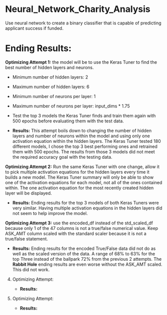 # Neural_Network_Charity_Analysis
Use neural network to create a binary classifier that is capable of predicting applicant success if funded.



# Ending Results:

**Optimizing Attempt 1:** the model will be to use the Keras Tuner to find the best number of hidden layers and neurons.
*    Minimum number of hidden layers: 2
*    Maximum number of hidden layers: 6  
*    Minimum number of neurons per layer: 1
*    Maximum number of neurons per layer: input_dims * 1.75 
*    Test the top 3 models the Keras Tuner finds and train them again with 500 epochs before evaluating them with the test data.

*  **Results:** This attempt boils down to changing the number of hidden layers and number of neurons within the model and using only one activation equation within the hidden layers. The Keras Tuner tested 180 different models, I chose the top 3 best performing ones and retrained them with 500 epochs. The results from those 3 models did not meet the required accuracy goal with the testing data.   

**Optimizing Attempt 2:** Run the same Keras Tuner with one change, allow it to pick multiple activation equations for the hidden layers every time it builds a new model. The Keras Tuner summary will only be able to show one of the activation equations for each model, not all of the ones contained within. The one activation equation for the most recently created hidden layer will be displayed.

*    **Results:** Ending results for the top 3 models of both Keras Tuners were very similar.  Having multiple activation equations in the hidden layers did not seem to help improve the model.

**Optimizing Attempt 3:** use the encoded_df instead of the std_scaled_df because only 1 of the 47 columns is not a true/false numerical value. Keep ASK_AMT column scaled with the standard scaler because it is not a true/false statement.    

    
*    **Results:** Ending results for the encoded True/False data did not do as well as the scaled version of the data. A range of 68% to 63% for the top Three instead of the ballpark 72% from the previous 2 attempts. The **Rabbit Hole** ending results are even worse without the ASK_AMT scaled. This did not work.

4. Optimizing Attempt:

    *    **Results:** 

5. Optimizing Attempt:

    *    **Results:** 